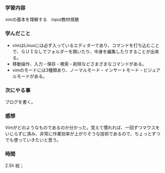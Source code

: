 ### 学習内容
vimの基本を理解する　input教材視聴
### 学んだこと
- vimはLinuxには必ず入っているエディターであり、コマンドを打ち込むことで、ＧＵＩなしでフォルダーを開いたり、中身を編集したりすることが出来る。
- 移動操作、入力・保存・検索・削除などさまざまなコマンドがある。
- vimのモードには3種類あり、ノーマルモード・インサートモード・ビジュアルモードがある。
### 次にやる事
ブログを書く。
### 感想
Vimがどのようなものであるのか分かった。覚えて慣れれば、一回ずつマウスをいじらずに済み、非常に作業効率が上がりそうな技術であるので、ちょっとずつでも使っていきたいと思う。
### 時間
2.5h
総；
